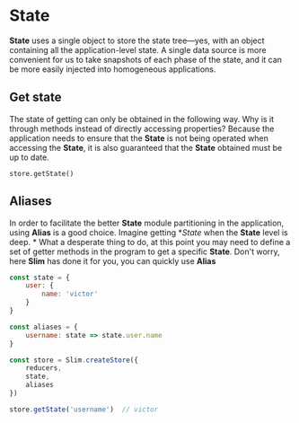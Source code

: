 # State
**State** uses a single object to store the state tree—yes, with an object containing all the application-level state. A single data source is more convenient for us to take snapshots of each phase of the state, and it can be more easily injected into homogeneous applications.

## Get state
The state of getting can only be obtained in the following way. Why is it through methods instead of directly accessing properties? Because the application needs to ensure that the **State** is not being operated when accessing the **State**, it is also guaranteed that the **State** obtained must be up to date.

```
store.getState()
```

## Aliases
In order to facilitate the better **State** module partitioning in the application, using **Alias** is a good choice. Imagine getting **State* when the **State** level is deep. * What a desperate thing to do, at this point you may need to define a set of getter methods in the program to get a specific **State**. Don't worry, here **Slim** has done it for you, you can quickly use **Alias**

```javascript
const state = {
    user: {
        name: 'victor'
    }
}

const aliases = {
    username: state => state.user.name
}

const store = Slim.createStore({
    reducers,
    state,
    aliases
})

store.getState('username')  // victor
```
